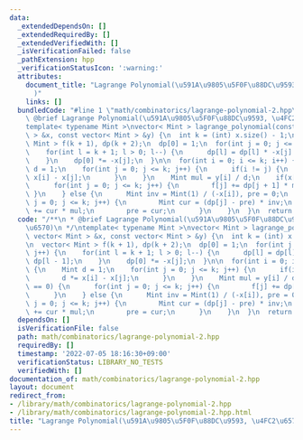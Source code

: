 ```yaml
---
data:
  _extendedDependsOn: []
  _extendedRequiredBy: []
  _extendedVerifiedWith: []
  _isVerificationFailed: false
  _pathExtension: hpp
  _verificationStatusIcon: ':warning:'
  attributes:
    document_title: "Lagrange Polynomial(\u591A\u9805\u5F0F\u88DC\u9593, \u4FC2\u6570\
      )"
    links: []
  bundledCode: "#line 1 \"math/combinatorics/lagrange-polynomial-2.hpp\"\n/**\n *\
    \ @brief Lagrange Polynomial(\u591A\u9805\u5F0F\u88DC\u9593, \u4FC2\u6570)\n */\n\
    template< typename Mint >\nvector< Mint > lagrange_polynomial(const vector< Mint\
    \ > &x, const vector< Mint > &y) {\n  int k = (int) x.size() - 1;\n\n  vector<\
    \ Mint > f(k + 1), dp(k + 2);\n  dp[0] = 1;\n  for(int j = 0; j <= k; j++) {\n\
    \    for(int l = k + 1; l > 0; l--) {\n      dp[l] = dp[l] * -x[j] + dp[l - 1];\n\
    \    }\n    dp[0] *= -x[j];\n  }\n\n  for(int i = 0; i <= k; i++) {\n    Mint\
    \ d = 1;\n    for(int j = 0; j <= k; j++) {\n      if(i != j) {\n        d *=\
    \ x[i] - x[j];\n      }\n    }\n    Mint mul = y[i] / d;\n    if(x[i] == 0) {\n\
    \      for(int j = 0; j <= k; j++) {\n        f[j] += dp[j + 1] * mul;\n     \
    \ }\n    } else {\n      Mint inv = Mint(1) / (-x[i]), pre = 0;\n      for(int\
    \ j = 0; j <= k; j++) {\n        Mint cur = (dp[j] - pre) * inv;\n        f[j]\
    \ += cur * mul;\n        pre = cur;\n      }\n    }\n  }\n  return f;\n}\n"
  code: "/**\n * @brief Lagrange Polynomial(\u591A\u9805\u5F0F\u88DC\u9593, \u4FC2\
    \u6570)\n */\ntemplate< typename Mint >\nvector< Mint > lagrange_polynomial(const\
    \ vector< Mint > &x, const vector< Mint > &y) {\n  int k = (int) x.size() - 1;\n\
    \n  vector< Mint > f(k + 1), dp(k + 2);\n  dp[0] = 1;\n  for(int j = 0; j <= k;\
    \ j++) {\n    for(int l = k + 1; l > 0; l--) {\n      dp[l] = dp[l] * -x[j] +\
    \ dp[l - 1];\n    }\n    dp[0] *= -x[j];\n  }\n\n  for(int i = 0; i <= k; i++)\
    \ {\n    Mint d = 1;\n    for(int j = 0; j <= k; j++) {\n      if(i != j) {\n\
    \        d *= x[i] - x[j];\n      }\n    }\n    Mint mul = y[i] / d;\n    if(x[i]\
    \ == 0) {\n      for(int j = 0; j <= k; j++) {\n        f[j] += dp[j + 1] * mul;\n\
    \      }\n    } else {\n      Mint inv = Mint(1) / (-x[i]), pre = 0;\n      for(int\
    \ j = 0; j <= k; j++) {\n        Mint cur = (dp[j] - pre) * inv;\n        f[j]\
    \ += cur * mul;\n        pre = cur;\n      }\n    }\n  }\n  return f;\n}\n"
  dependsOn: []
  isVerificationFile: false
  path: math/combinatorics/lagrange-polynomial-2.hpp
  requiredBy: []
  timestamp: '2022-07-05 18:16:30+09:00'
  verificationStatus: LIBRARY_NO_TESTS
  verifiedWith: []
documentation_of: math/combinatorics/lagrange-polynomial-2.hpp
layout: document
redirect_from:
- /library/math/combinatorics/lagrange-polynomial-2.hpp
- /library/math/combinatorics/lagrange-polynomial-2.hpp.html
title: "Lagrange Polynomial(\u591A\u9805\u5F0F\u88DC\u9593, \u4FC2\u6570)"
---
```

